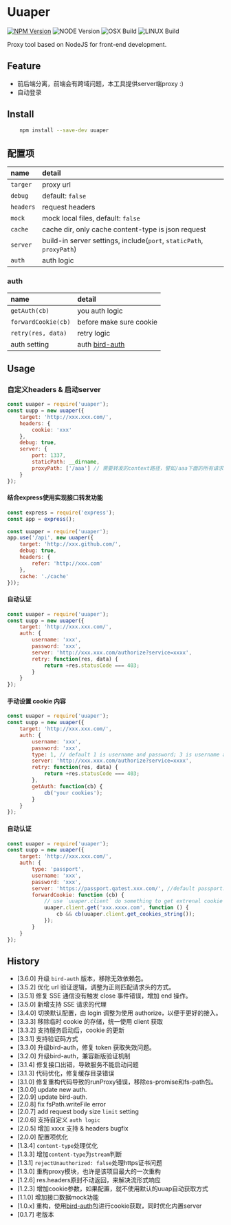 # Uuaper

[![NPM Version][npm-image]][npm-url]
![NODE Version][node-image]
![OSX Build][osx-image]
![LINUX Build][liunx-image]

Proxy tool based on NodeJS for front-end development.

## Feature

* 前后端分离，前端会有跨域问题，本工具提供server端proxy :)
* 自动登录

## Install

``` bash
    npm install --save-dev uuaper
```

## 配置项

| name | detail |
| :----- | :----- |
| `targer` | proxy url |
| `debug` | default: `false` |
| `headers` | request headers |
| `mock` | mock local files, default: `false` |
| `cache` | cache dir, only cache content-type is json request |
| `server` | build-in server settings, include(`port`, `staticPath`, `proxyPath`) |
| `auth` | auth logic |

### auth

| name | detail |
| :----- | :----- |
| `getAuth(cb)` | you auth logic |
| `forwardCookie(cb)` | before make sure cookie |
| `retry(res, data)` | retry logic |
| auth setting | auth [bird-auth](https://www.npmjs.com/package/bird-auth) |

## Usage

### 自定义headers & 启动server

```javascript
const uuaper = require('uuaper');
const uupp = new uuaper({
    target: 'http://xxx.xxx.com/',
    headers: {
        cookie: 'xxx'
    },
    debug: true,
    server: {
        port: 1337,
        staticPath: __dirname,
        proxyPath: ['/aaa'] // 需要转发的context路径，譬如/aaa下面的所有请求都走proxy
    }
});
```

#### 结合express使用实现接口转发功能

```javascript
const express = require('express');
const app = express();

const uuaper = require('uuaper');
app.use('/api', new uuaper({
    target: 'http://xxx.github.com/',
    debug: true,
    headers: {
        refer: 'http://xxx.com'
    },
    cache: './cache'
}));
```

#### 自动认证

```javascript
const uuaper = require('uuaper');
const uupp = new uuaper({
    target: 'http://xxx.xxx.com/',
    auth: {
        username: 'xxx',
        password: 'xxx',
        server: 'http://xxx.xxx.com/authorize?service=xxxx',
        retry: function(res, data) {
            return +res.statusCode === 403;
        }
    }
});
```

#### 手动设置 cookie 内容

```javascript
const uuaper = require('uuaper');
const uupp = new uuaper({
    target: 'http://xxx.xxx.com/',
    auth: {
        username: 'xxx',
        password: 'xxx',
        type: 1, // default 1 is username and password; 3 is username and verification code.
        server: 'http://xxx.xxx.com/authorize?service=xxxx',
        retry: function(res, data) {
            return +res.statusCode === 403;
        },
        getAuth: function(cb) {
            cb('your cookies');
        }
    }
});
```

#### 自动认证

```javascript
const uuaper = require('uuaper');
const uupp = new uuaper({
    target: 'http://xxx.xxx.com/',
    auth: {
        type: 'passport',
        username: 'xxx',
        password: 'xxx',
        server: 'https://passport.qatest.xxx.com/', //default passport.xxx.com
        forwardCookie: function (cb) {
            // use `uuaper.client` do something to get extrenal cookie
            uuaper.client.get('xxx.xxxx.com', function () {
                cb && cb(uuaper.client.get_cookies_string());
            });
        }
    }
});
```

<!--## 配置项-->
<!--- **service** (必需配置，目标server，或者登出你们的系统，然后取url中service参数)-->
<!--- cookie (自定义cookie，配置了该参数就无需配置`username/password/uuapServer`)-->
<!--- username  (用户名)-->
<!--- password  (密码)-->
<!--- uuapServer (uuap认证服务器，记得带login参数)-->
<!--- server (转发server默认会取service参数中的域，但是有些项目比较奇葩，故提供该参数)-->
<!--- debug (是否打开转发信息，默认`false`不开启)-->
<!--- mockDir (如果配置，则会在第一次接口请求结束后存储数据到文件)-->
<!--- mock (是否启用mock本地数据，依赖`mockDir`，如果本地不存在该文件，则会取一遍，默认`false`)-->
<!--- mockCache (是否每次请求都进行保存操作，依赖`mockDir`参数，默认`false`不开启)-->

## History
- [3.6.0] 升级 `bird-auth` 版本，移除无效依赖包。
- [3.5.2] 优化 url 验证逻辑，调整为正则匹配请求头的方式。
- [3.5.1] 修复 SSE 通信没有触发 close 事件错误，增加 end 操作。
- [3.5.0] 新增支持 SSE 请求的代理
- [3.4.0] 切换默认配置，由 login 调整为使用 authorize，以便于更好的接入。
- [3.3.3] 移除临时 cookie 的存储，统一使用 client 获取
- [3.3.2] 支持服务启动后，cookie 的更新
- [3.3.1] 支持验证码方式
- [3.3.0] 升级bird-auth，修复 token 获取失效问题。
- [3.2.0] 升级bird-auth，兼容新版验证机制
- [3.1.4] 修复接口出错，导致服务不能启动问题
- [3.1.3] 代码优化，修复缓存目录错误
- [3.1.0] 修复重构代码导致的runProxy错误，移除es-promise和fs-path包。
- [3.0.0] update new auth.
- [2.0.9] update bird-auth.
- [2.0.8] fix fsPath.writeFile error
- [2.0.7] add request body size `limit` setting
- [2.0.6] 支持自定义 `auth logic`
- [2.0.5] 增加 xxxx 支持 & headers bugfix
- [2.0.0] 配置项优化
- [1.3.4] `content-type`处理优化
- [1.3.3] 增加`content-type`为`stream`判断
- [1.3.1] `rejectUnauthorized: false`处理https证书问题
- [1.3.0] 重构proxy模块，也许是该项目最大的一次重构
- [1.2.6] res.headers原封不动返回，来解决流形式响应
- [1.2.3] 增加cookie参数，如果配置，就不使用默认的uuap自动获取方式
- [1.1.0] 增加接口数据mock功能
- [1.0.x] 重构，使用[bird-auth](https://www.npmjs.com/package/bird-auth)包进行cookie获取，同时优化内置server
- [0.1.7] 老版本

[npm-image]: https://img.shields.io/badge/npm-v5.3.6-blue.svg
[npm-url]: https://npmjs.org/package/uuaper
[node-image]: https://img.shields.io/badge/node-v10.0.0%2B-yellow.svg
[osx-image]: https://img.shields.io/badge/OSX-passing-brightgreen.svg
[liunx-image]: https://img.shields.io/badge/Liunx-passing-brightgreen.svg
